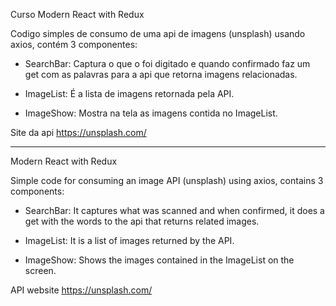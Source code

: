 Curso Modern React with Redux

Codigo simples de consumo de uma api de imagens (unsplash) usando axios, contém 3 componentes:

 - SearchBar: Captura o que o foi digitado e quando confirmado faz um get com as palavras para a api que retorna imagens relacionadas.

 - ImageList: É a lista de imagens retornada pela API.
 - ImageShow: Mostra na tela as imagens contida no ImageList.

Site da api https://unsplash.com/

------------------------------------------------------

Modern React with Redux

Simple code for consuming an image API (unsplash) using axios, contains 3 components:

 - SearchBar: It captures what was scanned and when confirmed, it does a get with the words to the api that returns related images.

 - ImageList: It is a list of images returned by the API.

 - ImageShow: Shows the images contained in the ImageList on the screen.

API website https://unsplash.com/
